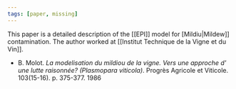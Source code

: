```yaml
---
tags: [paper, missing]
---
```


This paper is a detailed description of the [[EPI]] model for [Mildiu|Mildew]] contamination. The author worked at [[Institut Technique de la Vigne et du Vin]].

- B. Molot. _La modelisation du mildiou de la vigne. Vers une approche d' une lutte raisonnée? (Plasmopara viticola)_. Progrès Agricole et Viticole. 103(15-16). p. 375-377. 1986